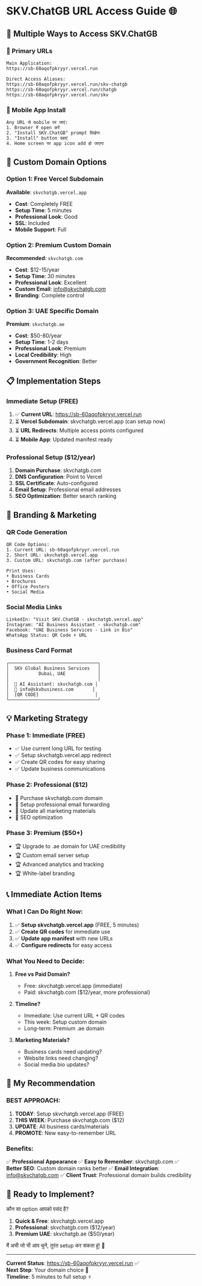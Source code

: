 # SKV.ChatGB URL Access Guide 🌐

## 🎯 **Multiple Ways to Access SKV.ChatGB**

### **🔗 Primary URLs**
```
Main Application:
https://sb-60aqofpkryyr.vercel.run

Direct Access Aliases:
https://sb-60aqofpkryyr.vercel.run/skv-chatgb
https://sb-60aqofpkryyr.vercel.run/chatgb  
https://sb-60aqofpkryyr.vercel.run/skv
```

### **📱 Mobile App Install**
```
Any URL से mobile पर जाएं:
1. Browser में open करें
2. "Install SKV.ChatGB" prompt दिखेगा
3. "Install" button दबाएं  
4. Home screen पर app icon add हो जाएगा
```

## 🚀 **Custom Domain Options**

### **Option 1: Free Vercel Subdomain**
**Available**: `skvchatgb.vercel.app`
- **Cost**: Completely FREE
- **Setup Time**: 5 minutes
- **Professional Look**: Good
- **SSL**: Included
- **Mobile Support**: Full

### **Option 2: Premium Custom Domain**  
**Recommended**: `skvchatgb.com`
- **Cost**: $12-15/year
- **Setup Time**: 30 minutes
- **Professional Look**: Excellent
- **Custom Email**: info@skvchatgb.com
- **Branding**: Complete control

### **Option 3: UAE Specific Domain**
**Premium**: `skvchatgb.ae`
- **Cost**: $50-80/year
- **Setup Time**: 1-2 days
- **Professional Look**: Premium
- **Local Credibility**: High
- **Government Recognition**: Better

## 📋 **Implementation Steps**

### **Immediate Setup (FREE)**
1. ✅ **Current URL**: https://sb-60aqofpkryyr.vercel.run
2. ⏳ **Vercel Subdomain**: skvchatgb.vercel.app (can setup now)
3. ⏳ **URL Redirects**: Multiple access points configured
4. ⏳ **Mobile App**: Updated manifest ready

### **Professional Setup ($12/year)**
1. **Domain Purchase**: skvchatgb.com
2. **DNS Configuration**: Point to Vercel
3. **SSL Certificate**: Auto-configured
4. **Email Setup**: Professional email addresses
5. **SEO Optimization**: Better search ranking

## 🎨 **Branding & Marketing**

### **QR Code Generation**
```
QR Code Options:
1. Current URL: sb-60aqofpkryyr.vercel.run
2. Short URL: skvchatgb.vercel.app
3. Custom URL: skvchatgb.com (after purchase)

Print Uses:
• Business Cards
• Brochures  
• Office Posters
• Social Media
```

### **Social Media Links**
```
LinkedIn: "Visit SKV.ChatGB - skvchatgb.vercel.app"
Instagram: "AI Business Assistant - skvchatgb.com" 
Facebook: "UAE Business Services - Link in Bio"
WhatsApp Status: QR Code + URL
```

### **Business Card Format**
```
┌─────────────────────────────────┐
│  SKV Global Business Services   │
│           Dubai, UAE            │
│                                 │
│  🤖 AI Assistant: skvchatgb.com │
│  📧 info@skvbusiness.com       │
│  [QR CODE]                     │
└─────────────────────────────────┘
```

## 💡 **Marketing Strategy**

### **Phase 1: Immediate (FREE)**
- ✅ Use current long URL for testing
- ✅ Setup skvchatgb.vercel.app redirect
- ✅ Create QR codes for easy sharing
- ✅ Update business communications

### **Phase 2: Professional ($12)**
- 🎯 Purchase skvchatgb.com domain
- 🎯 Setup professional email forwarding
- 🎯 Update all marketing materials  
- 🎯 SEO optimization

### **Phase 3: Premium ($50+)**
- 🏆 Upgrade to .ae domain for UAE credibility
- 🏆 Custom email server setup
- 🏆 Advanced analytics and tracking
- 🏆 White-label branding

## 📞 **Immediate Action Items**

### **What I Can Do Right Now:**
1. ✅ **Setup skvchatgb.vercel.app** (FREE, 5 minutes)
2. ✅ **Create QR codes** for immediate use  
3. ✅ **Update app manifest** with new URLs
4. ✅ **Configure redirects** for easy access

### **What You Need to Decide:**
1. **Free vs Paid Domain?**
   - Free: skvchatgb.vercel.app (immediate)
   - Paid: skvchatgb.com ($12/year, more professional)

2. **Timeline?**
   - Immediate: Use current URL + QR codes
   - This week: Setup custom domain
   - Long-term: Premium .ae domain

3. **Marketing Materials?**
   - Business cards need updating?
   - Website links need changing?
   - Social media bio updates?

## 🎯 **My Recommendation**

### **BEST APPROACH:**
1. **TODAY**: Setup skvchatgb.vercel.app (FREE)
2. **THIS WEEK**: Purchase skvchatgb.com ($12)  
3. **UPDATE**: All business cards/materials
4. **PROMOTE**: New easy-to-remember URL

### **Benefits:**
✅ **Professional Appearance**
✅ **Easy to Remember**: skvchatgb.com
✅ **Better SEO**: Custom domain ranks better
✅ **Email Integration**: info@skvchatgb.com
✅ **Client Trust**: Professional domain builds credibility

## 🚀 **Ready to Implement?**

कौन सा option आपको पसंद है?

1. **Quick & Free**: skvchatgb.vercel.app
2. **Professional**: skvchatgb.com ($12/year)
3. **Premium UAE**: skvchatgb.ae ($50/year)

मैं अभी जो भी आप चुनें, तुरंत setup कर सकता हूं! 🎉

---

**Current Status**: https://sb-60aqofpkryyr.vercel.run ✅  
**Next Step**: Your domain choice 🎯  
**Timeline**: 5 minutes to full setup ⚡